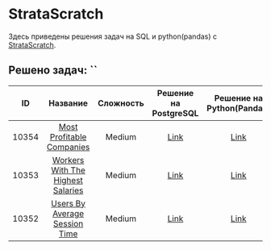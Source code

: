 # StrataScratch
Здесь приведены решения задач на SQL и python(pandas) c [StrataScratch](https://www.stratascratch.com).

## Решено задач: ``
|  ID  | Название | Сложность | Решение на PostgreSQL | Решение на Python(Pandas) |
|:---:|:-----:|:----------:|:--------:|:--------:|
|10354|[Most Profitable Companies](https://platform.stratascratch.com/coding/10354-most-profitable-companies?code_type=1)|Medium|[Link](_)|[Link](_)
|10353|[Workers With The Highest Salaries](https://platform.stratascratch.com/coding/10353-workers-with-the-highest-salaries?code_type=1)|Medium|[Link](_)|[Link](_)
|10352|[Users By Average Session Time](https://platform.stratascratch.com/coding/10352-users-by-avg-session-time?code_type=1)|Medium|[Link](_)|[Link](_)
